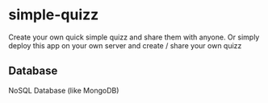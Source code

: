 # simple-quizz

Create your own quick simple quizz and share them with anyone. Or simply deploy this app on your own server and create /
share your own quizz

## Database

NoSQL Database (like MongoDB)

